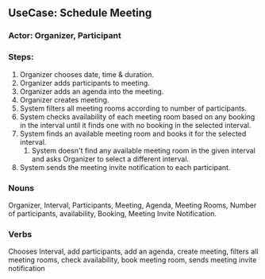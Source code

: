 ## UseCase: Schedule Meeting
### Actor: Organizer, Participant
### Steps:
1. Organizer chooses date, time & duration.
2. Organizer adds participants to meeting.
3. Organizer adds an agenda into the meeting.
4. Organizer creates meeting.
5. System filters all meeting rooms according to number of participants.
6. System checks availability of each meeting room based on any booking in the interval until
it finds one with no booking in the selected interval.
7. System finds an available meeting room and books it for the selected interval.
   1. System doesn't find any available meeting room in the given interval and asks Organizer
    to select a different interval.
8. System sends the meeting invite notification to each participant.

### Nouns
Organizer, Interval, Participants, Meeting, Agenda, Meeting Rooms, Number of participants, availability,
Booking, Meeting Invite Notification.

### Verbs
Chooses Interval, add participants, add an agenda, create meeting, filters all meeting rooms,
check availability, book meeting room, sends meeting invite notification

